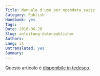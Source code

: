 ```yaml
---
Title: Manuale d'uso per opendata.swiss
Category: Publish
Handbook: yes
Tags:
Date: 2016-06-20
Slug: anleitung-datenpublisher
Authors:
Lang: it
Untranslated: yes
Summary:
---
```


Questo articolo è [disponibile in tedesco](/de/library/anleitung-datenpublisher).
